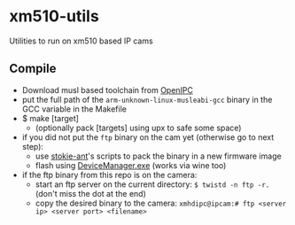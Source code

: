# xm510-utils
Utilities to run on xm510 based IP cams

## Compile
* Download musl based toolchain from [OpenIPC](https://github.com/widgetii/ct-ng-builds/releases)
* put the full path of the `arm-unknown-linux-musleabi-gcc` binary in the GCC variable in the Makefile
* $ make [target]
  * (optionally pack [targets] using upx to safe some space)
* if you did not put the `ftp` binary on the cam yet (otherwise go to next step):
  * use [stokie-ant](https://github.com/stokie-ant/xm510_firmtool)'s scripts to pack the binary in a new firmware image
  * flash using [DeviceManager.exe](http://www.xiongmaitech.com/en/index.php/service/down_detail/83/187) (works via wine too)
* if the ftp binary from this repo is on the camera:
  * start an ftp server on the current directory: `$ twistd -n ftp -r.` (don't miss the dot at the end)
  * copy the desired binary to the camera: `xmhdipc@ipcam:# ftp <server ip> <server port> <filename>`
